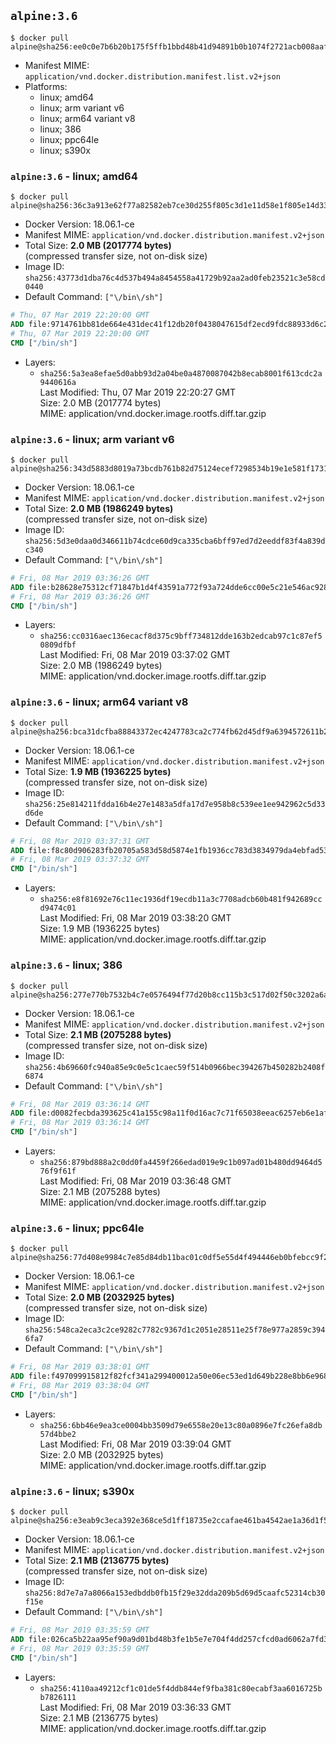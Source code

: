## `alpine:3.6`

```console
$ docker pull alpine@sha256:ee0c0e7b6b20b175f5ffb1bbd48b41d94891b0b1074f2721acb008aafdf25417
```

-	Manifest MIME: `application/vnd.docker.distribution.manifest.list.v2+json`
-	Platforms:
	-	linux; amd64
	-	linux; arm variant v6
	-	linux; arm64 variant v8
	-	linux; 386
	-	linux; ppc64le
	-	linux; s390x

### `alpine:3.6` - linux; amd64

```console
$ docker pull alpine@sha256:36c3a913e62f77a82582eb7ce30d255f805c3d1e11d58e1f805e14d33c2bc5a5
```

-	Docker Version: 18.06.1-ce
-	Manifest MIME: `application/vnd.docker.distribution.manifest.v2+json`
-	Total Size: **2.0 MB (2017774 bytes)**  
	(compressed transfer size, not on-disk size)
-	Image ID: `sha256:43773d1dba76c4d537b494a8454558a41729b92aa2ad0feb23521c3e58cd0440`
-	Default Command: `["\/bin\/sh"]`

```dockerfile
# Thu, 07 Mar 2019 22:20:00 GMT
ADD file:9714761bb81de664e431dec41f12db20f0438047615df2ecd9fdc88933d6c20f in / 
# Thu, 07 Mar 2019 22:20:00 GMT
CMD ["/bin/sh"]
```

-	Layers:
	-	`sha256:5a3ea8efae5d0abb93d2a04be0a4870087042b8ecab8001f613cdc2a9440616a`  
		Last Modified: Thu, 07 Mar 2019 22:20:27 GMT  
		Size: 2.0 MB (2017774 bytes)  
		MIME: application/vnd.docker.image.rootfs.diff.tar.gzip

### `alpine:3.6` - linux; arm variant v6

```console
$ docker pull alpine@sha256:343d5883d8019a73bcdb761b82d75124ecef7298534b19e1e581f173113b1755
```

-	Docker Version: 18.06.1-ce
-	Manifest MIME: `application/vnd.docker.distribution.manifest.v2+json`
-	Total Size: **2.0 MB (1986249 bytes)**  
	(compressed transfer size, not on-disk size)
-	Image ID: `sha256:5d3e0daa0d346611b74cdce60d9ca335cba6bff97ed7d2eeddf83f4a839dc340`
-	Default Command: `["\/bin\/sh"]`

```dockerfile
# Fri, 08 Mar 2019 03:36:26 GMT
ADD file:b28628e75312cf71847b1d4f43591a772f93a724dde6cc00e5c21e546ac9282a in / 
# Fri, 08 Mar 2019 03:36:26 GMT
CMD ["/bin/sh"]
```

-	Layers:
	-	`sha256:cc0316aec136ecacf8d375c9bff734812dde163b2edcab97c1c87ef50809dfbf`  
		Last Modified: Fri, 08 Mar 2019 03:37:02 GMT  
		Size: 2.0 MB (1986249 bytes)  
		MIME: application/vnd.docker.image.rootfs.diff.tar.gzip

### `alpine:3.6` - linux; arm64 variant v8

```console
$ docker pull alpine@sha256:bca31dcfba88843372ec4247783ca2c774fb62d45df9a6394572611b24fa4949
```

-	Docker Version: 18.06.1-ce
-	Manifest MIME: `application/vnd.docker.distribution.manifest.v2+json`
-	Total Size: **1.9 MB (1936225 bytes)**  
	(compressed transfer size, not on-disk size)
-	Image ID: `sha256:25e814211fdda16b4e27e1483a5dfa17d7e958b8c539ee1ee942962c5d33d6de`
-	Default Command: `["\/bin\/sh"]`

```dockerfile
# Fri, 08 Mar 2019 03:37:31 GMT
ADD file:f8c80d906283fb20705a583d58d5874e1fb1936cc783d3834979da4ebfad5341 in / 
# Fri, 08 Mar 2019 03:37:32 GMT
CMD ["/bin/sh"]
```

-	Layers:
	-	`sha256:e8f81692e76c11ec1936df19ecdb11a3c7708adcb60b481f942689ccd9474c01`  
		Last Modified: Fri, 08 Mar 2019 03:38:20 GMT  
		Size: 1.9 MB (1936225 bytes)  
		MIME: application/vnd.docker.image.rootfs.diff.tar.gzip

### `alpine:3.6` - linux; 386

```console
$ docker pull alpine@sha256:277e770b7532b4c7e0576494f77d20b8cc115b3c517d02f50c3202a6a3bdb5d5
```

-	Docker Version: 18.06.1-ce
-	Manifest MIME: `application/vnd.docker.distribution.manifest.v2+json`
-	Total Size: **2.1 MB (2075288 bytes)**  
	(compressed transfer size, not on-disk size)
-	Image ID: `sha256:4b69660fc940a85e9c0e5c1caec59f514b0966bec394267b450282b2408f6874`
-	Default Command: `["\/bin\/sh"]`

```dockerfile
# Fri, 08 Mar 2019 03:36:14 GMT
ADD file:d0082fecbda393625c41a155c98a11f0d16ac7c71f65038eeac6257eb6e1afd6 in / 
# Fri, 08 Mar 2019 03:36:14 GMT
CMD ["/bin/sh"]
```

-	Layers:
	-	`sha256:879bd888a2c0dd0fa4459f266edad019e9c1b097ad01b480dd9464d576f9f61f`  
		Last Modified: Fri, 08 Mar 2019 03:36:48 GMT  
		Size: 2.1 MB (2075288 bytes)  
		MIME: application/vnd.docker.image.rootfs.diff.tar.gzip

### `alpine:3.6` - linux; ppc64le

```console
$ docker pull alpine@sha256:77d408e9984c7e85d84db11bac01c0df5e55d4f494446eb0bfebcc9f2bf5405c
```

-	Docker Version: 18.06.1-ce
-	Manifest MIME: `application/vnd.docker.distribution.manifest.v2+json`
-	Total Size: **2.0 MB (2032925 bytes)**  
	(compressed transfer size, not on-disk size)
-	Image ID: `sha256:548ca2eca3c2ce9282c7782c9367d1c2051e28511e25f78e977a2859c3946fa7`
-	Default Command: `["\/bin\/sh"]`

```dockerfile
# Fri, 08 Mar 2019 03:38:01 GMT
ADD file:f497099915812f82fcf341a299400012a50e06ec53ed1d649b228e8bb6e9688c in / 
# Fri, 08 Mar 2019 03:38:04 GMT
CMD ["/bin/sh"]
```

-	Layers:
	-	`sha256:6bb46e9ea3ce0004bb3509d79e6558e20e13c80a0896e7fc26efa8db57d4bbe2`  
		Last Modified: Fri, 08 Mar 2019 03:39:04 GMT  
		Size: 2.0 MB (2032925 bytes)  
		MIME: application/vnd.docker.image.rootfs.diff.tar.gzip

### `alpine:3.6` - linux; s390x

```console
$ docker pull alpine@sha256:e3eab9c3eca392e368ce5d1ff18735e2ccafae461ba4542ae1a36d1f51f3663e
```

-	Docker Version: 18.06.1-ce
-	Manifest MIME: `application/vnd.docker.distribution.manifest.v2+json`
-	Total Size: **2.1 MB (2136775 bytes)**  
	(compressed transfer size, not on-disk size)
-	Image ID: `sha256:8d7e7a7a8066a153edbddb0fb15f29e32dda209b5d69d5caafc52314cb30f15e`
-	Default Command: `["\/bin\/sh"]`

```dockerfile
# Fri, 08 Mar 2019 03:35:59 GMT
ADD file:026ca5b22aa95ef90a9d01bd48b3fe1b5e7e704f4dd257cfcd0ad6062a7fd37f in / 
# Fri, 08 Mar 2019 03:35:59 GMT
CMD ["/bin/sh"]
```

-	Layers:
	-	`sha256:4110aa49212cf1c01de5f4ddb844ef9fba381c80ecabf3aa6016725bb7826111`  
		Last Modified: Fri, 08 Mar 2019 03:36:33 GMT  
		Size: 2.1 MB (2136775 bytes)  
		MIME: application/vnd.docker.image.rootfs.diff.tar.gzip
